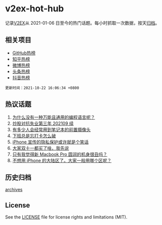 # v2ex-hot-hub

 记录[V2EX](https://www.v2ex.com/)从 2021-01-06 日至今的热门话题。每小时抓取一次数据，按天[归档](archives)。
 
 ## 相关项目

- [GitHub热榜](https://github.com/snaildev/github-hot-hub)
- [知乎热榜](https://github.com/snaildev/zhihu-hot-hub)
- [微博热榜](https://github.com/snaildev/weibo-hot-hub)
- [头条热榜](https://github.com/snaildev/toutiao-hot-hub)
- [抖音热榜](https://github.com/snaildev/douyin-hot-hub)


 `更新时间：2021-10-22 16:06:34 +0800`

## 热议话题

1. [为什么没有一种万能且通用的编程语言呢？](https://www.v2ex.com/t/809557)
1. [炒股对抗失业第三年 202109 续](https://www.v2ex.com/t/809594)
1. [有多少人会经常用到笔记本的前置摄像头](https://www.v2ex.com/t/809694)
1. [下班总是忘打卡怎么破](https://www.v2ex.com/t/809691)
1. [iPhone 宣传的隐私保护或许就是个笑话](https://www.v2ex.com/t/809565)
1. [大家双十一都买了啥，我先说](https://www.v2ex.com/t/809661)
1. [只有我觉得新 Macbook Pro 圆润的机身很丑吗？](https://www.v2ex.com/t/809799)
1. [不想用 iPhone 的大陆区了。大家一般用哪个区呢？](https://www.v2ex.com/t/809570)

## 历史归档

[archives](archives)

## License

See the [LICENSE](LICENSE) file for license rights and limitations (MIT).
